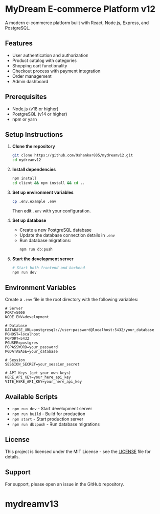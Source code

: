 # MyDream E-commerce Platform v12

A modern e-commerce platform built with React, Node.js, Express, and PostgreSQL.

## Features

- User authentication and authorization
- Product catalog with categories
- Shopping cart functionality
- Checkout process with payment integration
- Order management
- Admin dashboard

## Prerequisites

- Node.js (v18 or higher)
- PostgreSQL (v14 or higher)
- npm or yarn

## Setup Instructions

1. **Clone the repository**

   ```bash
   git clone https://github.com/9shankar805/mydreamv12.git
   cd mydreamv12
   ```

2. **Install dependencies**

   ```bash
   npm install
   cd client && npm install && cd ..
   ```

3. **Set up environment variables**

   ```bash
   cp .env.example .env
   ```

   Then edit `.env` with your configuration.

4. **Set up database**

   - Create a new PostgreSQL database
   - Update the database connection details in `.env`
   - Run database migrations:
     ```bash
     npm run db:push
     ```

5. **Start the development server**
   ```bash
   # Start both frontend and backend
   npm run dev
   ```

## Environment Variables

Create a `.env` file in the root directory with the following variables:

```
# Server
PORT=5000
NODE_ENV=development

# Database
DATABASE_URL=postgresql://user:password@localhost:5432/your_database
PGHOST=localhost
PGPORT=5432
PGUSER=postgres
PGPASSWORD=your_password
PGDATABASE=your_database

# Session
SESSION_SECRET=your_session_secret

# API Keys (get your own keys)
HERE_API_KEY=your_here_api_key
VITE_HERE_API_KEY=your_here_api_key
```

## Available Scripts

- `npm run dev` - Start development server
- `npm run build` - Build for production
- `npm start` - Start production server
- `npm run db:push` - Run database migrations

## License

This project is licensed under the MIT License - see the [LICENSE](LICENSE) file for details.

## Support

For support, please open an issue in the GitHub repository.
# mydreamv13
